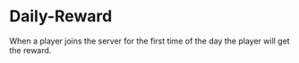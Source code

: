 # Daily-Reward
When a player joins the server for the first time of the day the player will get the reward. 
